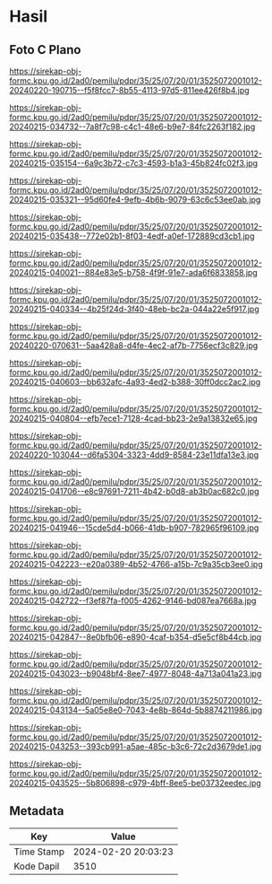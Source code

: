 # Hasil

## Foto C Plano

https://sirekap-obj-formc.kpu.go.id/2ad0/pemilu/pdpr/35/25/07/20/01/3525072001012-20240220-190715--f5f8fcc7-8b55-4113-97d5-811ee426f8b4.jpg

https://sirekap-obj-formc.kpu.go.id/2ad0/pemilu/pdpr/35/25/07/20/01/3525072001012-20240215-034732--7a8f7c98-c4c1-48e6-b9e7-84fc2263f182.jpg

https://sirekap-obj-formc.kpu.go.id/2ad0/pemilu/pdpr/35/25/07/20/01/3525072001012-20240215-035154--6a9c3b72-c7c3-4593-b1a3-45b824fc02f3.jpg

https://sirekap-obj-formc.kpu.go.id/2ad0/pemilu/pdpr/35/25/07/20/01/3525072001012-20240215-035321--95d60fe4-9efb-4b6b-9079-63c6c53ee0ab.jpg

https://sirekap-obj-formc.kpu.go.id/2ad0/pemilu/pdpr/35/25/07/20/01/3525072001012-20240215-035438--772e02b1-8f03-4edf-a0ef-172889cd3cb1.jpg

https://sirekap-obj-formc.kpu.go.id/2ad0/pemilu/pdpr/35/25/07/20/01/3525072001012-20240215-040021--884e83e5-b758-4f9f-91e7-ada6f6833858.jpg

https://sirekap-obj-formc.kpu.go.id/2ad0/pemilu/pdpr/35/25/07/20/01/3525072001012-20240215-040334--4b25f24d-3f40-48eb-bc2a-044a22e5f917.jpg

https://sirekap-obj-formc.kpu.go.id/2ad0/pemilu/pdpr/35/25/07/20/01/3525072001012-20240220-070631--5aa428a8-d4fe-4ec2-af7b-7756ecf3c829.jpg

https://sirekap-obj-formc.kpu.go.id/2ad0/pemilu/pdpr/35/25/07/20/01/3525072001012-20240215-040603--bb632afc-4a93-4ed2-b388-30ff0dcc2ac2.jpg

https://sirekap-obj-formc.kpu.go.id/2ad0/pemilu/pdpr/35/25/07/20/01/3525072001012-20240215-040804--efb7ece1-7128-4cad-bb23-2e9a13832e65.jpg

https://sirekap-obj-formc.kpu.go.id/2ad0/pemilu/pdpr/35/25/07/20/01/3525072001012-20240220-103044--d6fa5304-3323-4dd9-8584-23e11dfa13e3.jpg

https://sirekap-obj-formc.kpu.go.id/2ad0/pemilu/pdpr/35/25/07/20/01/3525072001012-20240215-041706--e8c97691-7211-4b42-b0d8-ab3b0ac682c0.jpg

https://sirekap-obj-formc.kpu.go.id/2ad0/pemilu/pdpr/35/25/07/20/01/3525072001012-20240215-041946--15cde5d4-b066-41db-b907-782965f96109.jpg

https://sirekap-obj-formc.kpu.go.id/2ad0/pemilu/pdpr/35/25/07/20/01/3525072001012-20240215-042223--e20a0389-4b52-4766-a15b-7c9a35cb3ee0.jpg

https://sirekap-obj-formc.kpu.go.id/2ad0/pemilu/pdpr/35/25/07/20/01/3525072001012-20240215-042722--f3ef87fa-f005-4262-9146-bd087ea7668a.jpg

https://sirekap-obj-formc.kpu.go.id/2ad0/pemilu/pdpr/35/25/07/20/01/3525072001012-20240215-042847--8e0bfb06-e890-4caf-b354-d5e5cf8b44cb.jpg

https://sirekap-obj-formc.kpu.go.id/2ad0/pemilu/pdpr/35/25/07/20/01/3525072001012-20240215-043023--b9048bf4-8ee7-4977-8048-4a713a041a23.jpg

https://sirekap-obj-formc.kpu.go.id/2ad0/pemilu/pdpr/35/25/07/20/01/3525072001012-20240215-043134--5a05e8e0-7043-4e8b-864d-5b8874211986.jpg

https://sirekap-obj-formc.kpu.go.id/2ad0/pemilu/pdpr/35/25/07/20/01/3525072001012-20240215-043253--393cb991-a5ae-485c-b3c6-72c2d3679de1.jpg

https://sirekap-obj-formc.kpu.go.id/2ad0/pemilu/pdpr/35/25/07/20/01/3525072001012-20240215-043525--5b806898-c979-4bff-8ee5-be03732eedec.jpg


## Metadata

| Key        | Value               |
| ---------- | ------------------- |
| Time Stamp | 2024-02-20 20:03:23 |
| Kode Dapil | 3510                |



